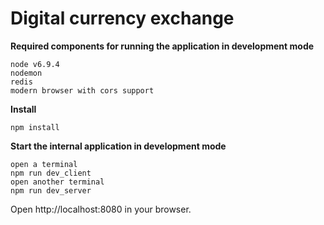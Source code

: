 Digital currency exchange
================================

**Required components for running the application in development mode**
```
node v6.9.4
nodemon
redis
modern browser with cors support
```

**Install**
```
npm install
```

**Start the internal application in development mode**
```
open a terminal
npm run dev_client
open another terminal
npm run dev_server
```

Open http://localhost:8080 in your browser.
